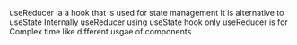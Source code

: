 useReducer ia a hook that is used for state management
It is alternative to useState
Internally useReducer using useState hook only 
useReducer is for Complex time like different usgae of components